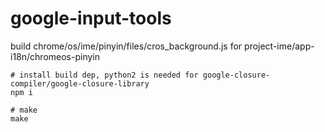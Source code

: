 google-input-tools
==================

build chrome/os/ime/pinyin/files/cros_background.js for project-ime/app-i18n/chromeos-pinyin


```
# install build dep, python2 is needed for google-closure-compiler/google-closure-library
npm i 

# make
make
```